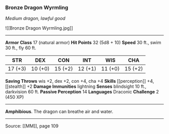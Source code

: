 ### Bronze Dragon Wyrmling
_Medium dragon, lawful good_

![[Bronze Dragon Wyrmling.jpg]]




---

**Armor Class** 17 (natural armor)
**Hit Points** 32 (5d8 + 10)
**Speed** 30 ft., swim 30 ft., fly 60 ft.

| STR     | DEX     | CON     | INT     | WIS     | CHA     |
|---------|---------|---------|---------|---------|---------|
| 17 (+3) | 10 (+0) | 15 (+2) | 12 (+1) | 11 (+0) | 15 (+2) |

**Saving Throws** wis +2, dex +2, con +4, cha +4
**Skills** [[perception]] +4, [[stealth]] +2
**Damage Immunities** lightning
**Senses** blindsight 10 ft., darkvision 60 ft.
**Passive Perception** 14
**Languages** Draconic
**Challenge** 2 (450 XP)

---

**Amphibious**. The dragon can breathe air and water.


---

Source: [[MM]], page 109